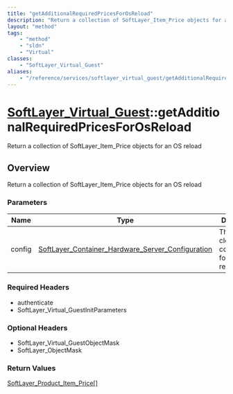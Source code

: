 ```yaml
---
title: "getAdditionalRequiredPricesForOsReload"
description: "Return a collection of SoftLayer_Item_Price objects for an OS reload"
layout: "method"
tags:
    - "method"
    - "sldn"
    - "Virtual"
classes:
    - "SoftLayer_Virtual_Guest"
aliases:
    - "/reference/services/softlayer_virtual_guest/getAdditionalRequiredPricesForOsReload"
---
```

# [SoftLayer_Virtual_Guest](/reference/services/SoftLayer_Virtual_Guest)::getAdditionalRequiredPricesForOsReload

Return a collection of SoftLayer_Item_Price objects for an OS reload


## Overview 
Return a collection of SoftLayer_Item_Price objects for an OS reload

### Parameters 
|Name | Type | Description |
| --- | --- | --- |
|config| <a href='/reference/datatypes/SoftLayer_Container_Hardware_Server_Configuration'>SoftLayer_Container_Hardware_Server_Configuration </a>| The new cloud configuration for the reload.|


### Required Headers
* authenticate
* SoftLayer_Virtual_GuestInitParameters

### Optional Headers
* SoftLayer_Virtual_GuestObjectMask
* SoftLayer_ObjectMask

### Return Values
<a href='/reference/datatypes/SoftLayer_Product_Item_Price'>SoftLayer_Product_Item_Price[] </a>

